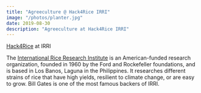 ```yaml
---
title: "Agreeculture @ Hack4Rice IRRI"
image: "/photos/planter.jpg"
date: 2019-08-30
description: "Agreeculture at Hack4Rice IRRI"
---
```


<a href='https://hack4rice2019.irri.org/'>Hack4Rice</a> at IRRI


The [International Rice Research Institute](http://irri.org) is an American-funded research organization, founded in 1960 by the Ford and Rockefeller foundations, and is based in Los Banos, Laguna in the Philippines. It researches different strains of rice that have high yields, resilient to climate change, or are easy to grow. Bill Gates is one of the most famous backers of IRRI. 


